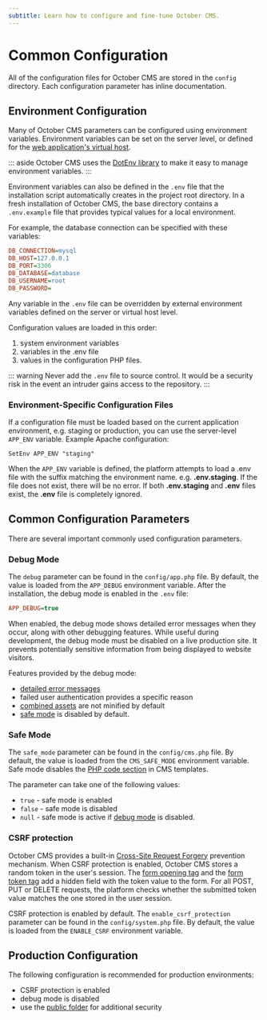 ```yaml
---
subtitle: Learn how to configure and fine-tune October CMS.
---
```

# Common Configuration

All of the configuration files for October CMS are stored in the `config` directory. Each configuration parameter has inline documentation.

## Environment Configuration

Many of October CMS parameters can be configured using environment variables. Environment variables can be set on the server level, or defined for the [web application's virtual host](https://httpd.apache.org/docs/2.4/env.html).

::: aside
October CMS uses the [DotEnv library](https://github.com/vlucas/phpdotenv) to make it easy to manage environment variables.
:::

Environment variables can also be defined in the `.env` file that the installation script automatically creates in the project root directory. In a fresh installation of October CMS, the base directory contains a `.env.example` file that provides typical values for a local environment.

For example, the database connection can be specified with these variables:

```ini
DB_CONNECTION=mysql
DB_HOST=127.0.0.1
DB_PORT=3306
DB_DATABASE=database
DB_USERNAME=root
DB_PASSWORD=
```

Any variable in the `.env` file can be overridden by external environment variables defined on the server or virtual host level.

Configuration values are loaded in this order:

1. system environment variables
2. variables in the .env file
3. values in the configuration PHP files.

::: warning
Never add the `.env` file to source control. It would be a security risk in the event an intruder gains access to the repository.
:::

### Environment-Specific Configuration Files

If a configuration file must be loaded based on the current application environment, e.g. staging or production, you can use the server-level `APP_ENV` variable. Example Apache configuration:

```text
SetEnv APP_ENV "staging"
```

When the `APP_ENV` variable is defined, the platform attempts to load a .env file with the suffix matching the environment name. e.g. **.env.staging**. If the file does not exist, there will be no error. If both **.env.staging** and **.env** files exist, the **.env** file is completely ignored.

## Common Configuration Parameters

There are several important commonly used configuration parameters.

### Debug Mode

The `debug` parameter can be found in the `config/app.php` file. By default, the value is loaded from the `APP_DEBUG` environment variable. After the installation, the debug mode is enabled in the `.env` file:

```ini
APP_DEBUG=true
```

When enabled, the debug mode shows detailed error messages when they occur, along with other debugging features. While useful during development, the debug mode must be disabled on a live production site. It prevents potentially sensitive information from being displayed to website visitors.

Features provided by the debug mode:

* [detailed error messages](../cms/pages.md#error-page)
* failed user authentication provides a specific reason
* [combined assets](../markup/filter-theme.md) are not minified by default
* [safe mode](../setup/configuration.md#safe-mode) is disabled by default.

### Safe Mode

The `safe_mode` parameter can be found in the `config/cms.php` file. By default, the value is loaded from the `CMS_SAFE_MODE` environment variable. Safe mode disables the [PHP code section](../cms/themes.md#php-code-section) in CMS templates.

The parameter can take one of the following values:

* `true` - safe mode is enabled
* `false` - safe mode is disabled
* `null` - safe mode is active if [debug mode](../setup/configuration.md#debug-mode) is disabled.

### CSRF protection

October CMS provides a built-in [Cross-Site Request Forgery](https://owasp.org/www-community/attacks/csrf) prevention mechanism. When CSRF protection is enabled, October CMS stores a random token in the user's session. The [form opening tag](../extend/services/html.md#opening-a-form) and the [form token tag](../extend/services/html.md#form-tokens) add a hidden field with the token value to the form. For all POST, PUT or DELETE requests, the platform checks whether the submitted token value matches the one stored in the user session.

CSRF protection is enabled by default. The `enable_csrf_protection` parameter can be found in the `config/system.php` file. By default, the value is loaded from the `ENABLE_CSRF` environment variable.

## Production Configuration

The following configuration is recommended for production environments:

* CSRF protection is enabled
* debug mode is disabled
* use the [public folder](../setup/web-server-config.md#public-folder) for additional security
